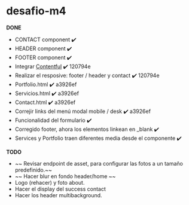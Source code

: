 # desafio-m4

  

**DONE** 

- CONTACT component ✔️
- HEADER component ✔️
- FOOTER component ✔️
- Integrar [Contentful](https://app.contentful.com/spaces/c7mvxwqo377u/content_types) ✔️ 120794e
- Realizar el resposive: footer / header y contact ✔️ 120794e
- Portfolio.html ✔️ a3926ef 
- Servicios.html ✔️ a3926ef 
- Contact.html ✔️ a3926ef 
- Correjir links del menú modal mobile / desk ✔️ a3926ef
- Funcionalidad del formulario ✔️
- Corregido footer, ahora los elementos linkean en _blank ✔️
- Services y Portfolio traen diferentes media desde el componente ✔️

**TODO**

- ~~ Revisar endpoint de asset, para configurar las fotos a un tamaño predefinido.~~
- ~~ Hacer blur en fondo header/home ~~ 
- Logo (rehacer) y foto about.
- Hacer el display del success contact
- Hacer los header multibackground.
